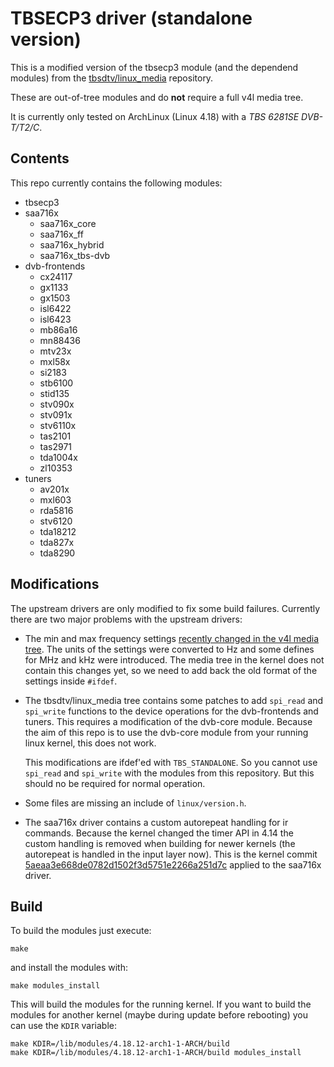 # TBSECP3 driver (standalone version)

This is a modified version of the tbsecp3 module (and the dependend modules)
from the [tbsdtv/linux_media](https://github.com/tbsdtv/linux_media)
repository.

These are out-of-tree modules and do **not** require a full v4l media tree.

It is currently only tested on ArchLinux (Linux 4.18) with a _TBS 6281SE
DVB-T/T2/C_.

## Contents

This repo currently contains the following modules:

* tbsecp3
* saa716x
  * saa716x_core
  * saa716x_ff
  * saa716x_hybrid
  * saa716x_tbs-dvb
* dvb-frontends
  * cx24117
  * gx1133
  * gx1503
  * isl6422
  * isl6423
  * mb86a16
  * mn88436
  * mtv23x
  * mxl58x
  * si2183
  * stb6100
  * stid135
  * stv090x
  * stv091x
  * stv6110x
  * tas2101
  * tas2971
  * tda1004x
  * zl10353
* tuners
  * av201x
  * mxl603
  * rda5816
  * stv6120
  * tda18212
  * tda827x
  * tda8290

## Modifications

The upstream drivers are only modified to fix some build failures. Currently
there are two major problems with the upstream drivers:

* The min and max frequency settings [recently changed in the v4l media
  tree](https://patchwork.kernel.org/patch/10507827/). The units of the
  settings were converted to Hz and some defines for MHz and kHz were
  introduced. The media tree in the kernel does not contain this changes yet,
  so we need to add back the old format of the settings inside `#ifdef`.

* The tbsdtv/linux\_media tree contains some patches to add `spi_read` and
  `spi_write` functions to the device operations for the dvb-frontends and
  tuners. This requires a modification of the dvb-core module. Because the aim
  of this repo is to use the dvb-core module from your running linux kernel,
  this does not work.
  
  This modifications are ifdef'ed with `TBS_STANDALONE`. So you cannot use
  `spi_read` and `spi_write` with the modules from this repository. But this
  should no be required for normal operation.

* Some files are missing an include of `linux/version.h`.

* The saa716x driver contains a custom autorepeat handling for ir commands.
  Because the kernel changed the timer API in 4.14 the custom handling is
  removed when building for newer kernels (the autorepeat is handled in the
  input layer now). This is the kernel commit
  [5aeaa3e668de0782d1502f3d5751e2266a251d7c](https://git.kernel.org/pub/scm/linux/kernel/git/torvalds/linux.git/commit/?id=5aeaa3e668de0782d1502f3d5751e2266a251d7c)
  applied to the saa716x driver.

## Build

To build the modules just execute:

```
make
```

and install the modules with:

```
make modules_install
```

This will build the modules for the running kernel. If you want to build the
modules for another kernel (maybe during update before rebooting) you can use
the `KDIR` variable:

```
make KDIR=/lib/modules/4.18.12-arch1-1-ARCH/build
make KDIR=/lib/modules/4.18.12-arch1-1-ARCH/build modules_install
```
